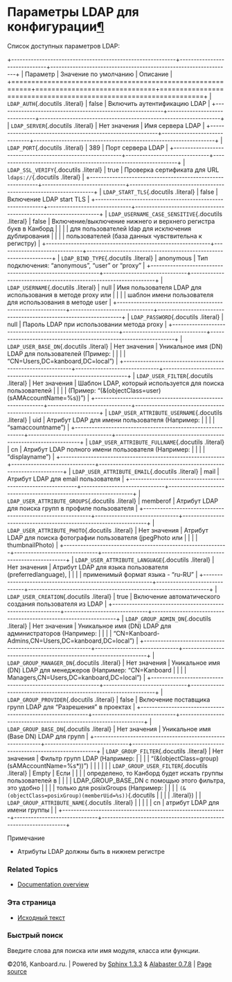 Параметры LDAP для конфигурации[¶](#ldap-configuration-parameters "Ссылка на этот заголовок")
=============================================================================================

Список доступных параметров LDAP:

+-----------------------------------------------------------+------------------------------+-----------------------------------------------------------------+
| Параметр                                                  | Значение по умолчанию        | Описание                                                        |
+===========================================================+==============================+=================================================================+
| `LDAP_AUTH`{.docutils .literal}                           | false                        | Включить аутентификацию LDAP                                    |
+-----------------------------------------------------------+------------------------------+-----------------------------------------------------------------+
| `LDAP_SERVER`{.docutils .literal}                         | Нет значения                 | Имя сервера LDAP                                                |
+-----------------------------------------------------------+------------------------------+-----------------------------------------------------------------+
| `LDAP_PORT`{.docutils .literal}                           | 389                          | Порт сервера LDAP                                               |
+-----------------------------------------------------------+------------------------------+-----------------------------------------------------------------+
| `LDAP_SSL_VERIFY`{.docutils .literal}                     | true                         | Проверка сертификата для URL `ldaps://`{.docutils .literal}     |
+-----------------------------------------------------------+------------------------------+-----------------------------------------------------------------+
| `LDAP_START_TLS`{.docutils .literal}                      | false                        | Включение LDAP start TLS                                        |
+-----------------------------------------------------------+------------------------------+-----------------------------------------------------------------+
| `LDAP_USERNAME_CASE_SENSITIVE`{.docutils .literal}        | false                        | Включение/выключение нижнего и верхнего регистра букв в Канборд |
|                                                           |                              | для пользователей ldap для исключения дублирования              |
|                                                           |                              | пользователей (база данных чувствительна к регистру)            |
+-----------------------------------------------------------+------------------------------+-----------------------------------------------------------------+
| `LDAP_BIND_TYPE`{.docutils .literal}                      | anonymous                    | Тип подключения: “anonymous”, “user” or “proxy”                 |
+-----------------------------------------------------------+------------------------------+-----------------------------------------------------------------+
| `LDAP_USERNAME`{.docutils .literal}                       | null                         | Имя пользователя LDAP для использования в методе proxy или      |
|                                                           |                              | шаблон имени пользователя для использования в методе user       |
+-----------------------------------------------------------+------------------------------+-----------------------------------------------------------------+
| `LDAP_PASSWORD`{.docutils .literal}                       | null                         | Пароль LDAP при использовании метода proxy                      |
+-----------------------------------------------------------+------------------------------+-----------------------------------------------------------------+
| `LDAP_USER_BASE_DN`{.docutils .literal}                   | Нет значения                 | Уникальное имя (DN) LDAP для пользователей (Пример:             |
|                                                           |                              | “CN=Users,DC=kanboard,DC=local”)                                |
+-----------------------------------------------------------+------------------------------+-----------------------------------------------------------------+
| `LDAP_USER_FILTER`{.docutils .literal}                    | Нет значения                 | Шаблон LDAP, который используется для поиска пользователей      |
|                                                           |                              | (Пример: “(&(objectClass=user)(sAMAccountName=%s))”)            |
+-----------------------------------------------------------+------------------------------+-----------------------------------------------------------------+
| `LDAP_USER_ATTRIBUTE_USERNAME`{.docutils .literal}        | uid                          | Атрибут LDAP для имени пользователя (Например:                  |
|                                                           |                              | “samaccountname”)                                               |
+-----------------------------------------------------------+------------------------------+-----------------------------------------------------------------+
| `LDAP_USER_ATTRIBUTE_FULLNAME`{.docutils .literal}        | cn                           | Атрибут LDAP полного имени пользователя (Например:              |
|                                                           |                              | “displayname”)                                                  |
+-----------------------------------------------------------+------------------------------+-----------------------------------------------------------------+
| `LDAP_USER_ATTRIBUTE_EMAIL`{.docutils .literal}           | mail                         | Атрибут LDAP для email пользователя                             |
+-----------------------------------------------------------+------------------------------+-----------------------------------------------------------------+
| `LDAP_USER_ATTRIBUTE_GROUPS`{.docutils .literal}          | memberof                     | Атрибут LDAP для поиска групп в профиле пользователя            |
+-----------------------------------------------------------+------------------------------+-----------------------------------------------------------------+
| `LDAP_USER_ATTRIBUTE_PHOTO`{.docutils .literal}           | Нет значения                 | Атрибут LDAP для поиска фотографии пользователя (jpegPhoto или  |
|                                                           |                              | thumbnailPhoto)                                                 |
+-----------------------------------------------------------+------------------------------+-----------------------------------------------------------------+
| `LDAP_USER_ATTRIBUTE_LANGUAGE`{.docutils .literal}        | Нет значения                 | Атрибут LDAP для языка пользователя (preferredlanguage),        |
|                                                           |                              | применимый формат языка - “ru-RU”                               |
+-----------------------------------------------------------+------------------------------+-----------------------------------------------------------------+
| `LDAP_USER_CREATION`{.docutils .literal}                  | true                         | Включение автоматического создания пользователя из LDAP         |
+-----------------------------------------------------------+------------------------------+-----------------------------------------------------------------+
| `LDAP_GROUP_ADMIN_DN`{.docutils .literal}                 | Нет значения                 | Уникальное имя (DN) LDAP для администраторов (Например:         |
|                                                           |                              | “CN=Kanboard-Admins,CN=Users,DC=kanboard,DC=local”)             |
+-----------------------------------------------------------+------------------------------+-----------------------------------------------------------------+
| `LDAP_GROUP_MANAGER_DN`{.docutils .literal}               | Нет значения                 | Уникальное имя (DN) LDAP для менеджеров (Например: “CN=Kanboard |
|                                                           |                              | Managers,CN=Users,DC=kanboard,DC=local”)                        |
+-----------------------------------------------------------+------------------------------+-----------------------------------------------------------------+
| `LDAP_GROUP_PROVIDER`{.docutils .literal}                 | false                        | Включение поставщика групп LDAP для “Разрешения” в проектах     |
+-----------------------------------------------------------+------------------------------+-----------------------------------------------------------------+
| `LDAP_GROUP_BASE_DN`{.docutils .literal}                  | Нет значения                 | Уникальное имя (Base DN) LDAP для групп                         |
+-----------------------------------------------------------+------------------------------+-----------------------------------------------------------------+
| `LDAP_GROUP_FILTER`{.docutils .literal}                   | Нет значения                 | Фильтр групп LDAP (Например:                                    |
|                                                           |                              | “(&(objectClass=group)(sAMAccountName=%s\*))”) | |              |
|                                                           |                              | `LDAP_GROUP_USER_FILTER`{.docutils .literal} | Empty | Если     |
|                                                           |                              | определено, то Канборд будет искать группы пользователей в      |
|                                                           |                              | LDAP\_GROUP\_BASE\_DN с помощью этого фильтра, это удобно       |
|                                                           |                              | только для posixGroups (Например:                               |
|                                                           |                              | `(&(objectClass=posixGroup)(memberUid=%s))`{.docutils           |
|                                                           |                              | .literal}) | | `LDAP_GROUP_ATTRIBUTE_NAME`{.docutils .literal}  |
|                                                           |                              | | cn | атрибут LDAP для имени группы |                          |
+-----------------------------------------------------------+------------------------------+-----------------------------------------------------------------+

Примечание

-   Атрибуты LDAP должны быть в нижнем регистре

### Related Topics

-   [Documentation overview](index.html)

### Эта страница

-   [Исходный текст](_sources/ldap-parameters.txt)

### Быстрый поиск

Введите слова для поиска или имя модуля, класса или функции.

©2016, Kanboard.ru. | Powered by [Sphinx 1.3.3](http://sphinx-doc.org/)
& [Alabaster 0.7.8](https://github.com/bitprophet/alabaster) | [Page
source](_sources/ldap-parameters.txt)
